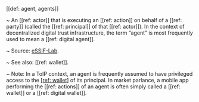 [[def: agent, agents]]

~ An [[ref: actor]] that is executing an [[ref: action]] on behalf of a [[ref: party]] (called the [[ref: principal]] of that [[ref: actor]]). In the context of decentralized digital trust infrastructure, the term “agent” is most frequently used to mean a [[ref: digital agent]].

~ Source: [eSSIF-Lab](https://essif-lab.github.io/framework/docs/essifLab-glossary#agent).

~ See also: [[ref: wallet]].

~ Note: In a ToIP context, an agent is frequently assumed to have privileged access to the [[ref: wallet]](s) of its principal. In market parlance, a mobile app performing the [[ref: actions]] of an agent is often simply called a [[ref: wallet]] or a [[ref: digital wallet]].
